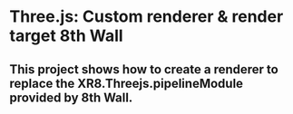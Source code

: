 # Three.js: Custom renderer & render target 8th Wall 

## This project shows how to create a renderer to replace the XR8.Threejs.pipelineModule provided by 8th Wall.